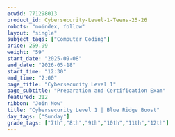 ```yaml
---
ecwid: 771298013
product_id: Cybersecurity-Level-1-Teens-25-26
robots: "noindex, follow"
layout: "single"
subject_tags: ["Computer Coding"]
price: 259.99
weight: "59"
start_date: "2025-09-08"
end_date: "2026-05-18"
start_time: "12:30"
end_time: "2:00"
page_title: "Cybersecurity Level 1"
page_subtitle: "Preparation and Certification Exam"
featured: 212
ribbon: "Join Now"
title: "Cybersecurity Level 1 | Blue Ridge Boost"
day_tags: ["Sunday"]
grade_tags: ["7th","8th","9th","10th","11th","12th"]
---
```


